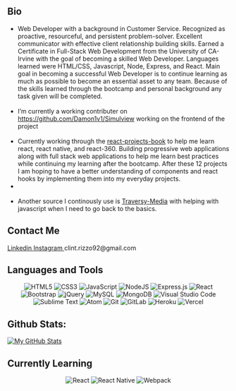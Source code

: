## Bio
- Web Developer with a background in Customer Service. Recognized as proactive, resourceful, and persistent problem-solver. Excellent communicator with effective client relationship building skills. Earned a Certificate in Full-Stack Web Development from the University of CA-Irvine with the goal of becoming a skilled Web Developer. Languages learned were HTML/CSS, Javascript, Node, Express, and React. Main goal in becoming a successful Web Developer is to continue learning as much as possible to become an essential asset to any team. Because of the skills learned through the bootcamp and personal background any task given will be completed.
<br></br>
- I’m currently a working contributer on https://github.com/Damon1v1/Simulview working on the frontend of the project
<br></br>
- Currently working through the [react-projects-book](https://www.amazon.com/React-Projects-real-world-applications-scratch/dp/1789954932/ref=asc_df_1789954932?tag=bingshoppinga-20&linkCode=df0&hvadid=80264440653017&hvnetw=o&hvqmt=e&hvbmt=be&hvdev=c&hvlocint=&hvlocphy=&hvtargid=pla-4583863987380972&psc=1) to help me learn react, react native, and react-360. Building progressive web applications along with full stack web applications to help me learn best practices while continuing my learning after the bootcamp. After these 12 projects I am hoping to have a better understanding of components and react hooks by implementing them into my everyday projects.
- <br></br>
- Another source I continously use is [Traversy-Media](https://www.youtube.com/user/TechGuyWeb) with helping with javascript when I need to go back to the basics.

## Contact Me
<a href="https://www.linkedin.com/in/clinton-rizzo/" rel="noopener noreferrer" target="_blank">
Linkedin 
</a>
<a href="https://www.instagram.com/clintrizzo/" rel="noopener noreferrer" target="_blank">
Instagram 
</a>
clint.rizzo92@gmail.com


## Languages and Tools
<p align="center">
<img alt="HTML5" src="https://img.shields.io/badge/html5-%23E34F26.svg?style=for-the-badge&logo=html5&logoColor=white"/>
<img alt="CSS3" src="https://img.shields.io/badge/css3-%231572B6.svg?style=for-the-badge&logo=css3&logoColor=white"/>
<img alt="JavaScript" src="https://img.shields.io/badge/javascript-%23323330.svg?style=for-the-badge&logo=javascript&logoColor=%23F7DF1E"/>
<img alt="NodeJS" src="https://img.shields.io/badge/node.js-%2343853D.svg?style=for-the-badge&logo=node-dot-js&logoColor=white"/>
<img alt="Express.js" src="https://img.shields.io/badge/express.js-%23404d59.svg?style=for-the-badge&logo=express&logoColor=%2361DAFB"/>
<img alt="React" src="https://img.shields.io/badge/react-%2320232a.svg?style=for-the-badge&logo=react&logoColor=%2361DAFB"/>
<img alt="Bootstrap" src="https://img.shields.io/badge/bootstrap-%23563D7C.svg?style=for-the-badge&logo=bootstrap&logoColor=white"/>
<img alt="jQuery" src="https://img.shields.io/badge/jquery-%230769AD.svg?style=for-the-badge&logo=jquery&logoColor=white"/>
<img alt="MySQL" src="https://img.shields.io/badge/mysql-%2300f.svg?style=for-the-badge&logo=mysql&logoColor=white"/>
<img alt="MongoDB" src ="https://img.shields.io/badge/MongoDB-%234ea94b.svg?style=for-the-badge&logo=mongodb&logoColor=white"/>
<img alt="Visual Studio Code" src="https://img.shields.io/badge/VisualStudioCode-0078d7.svg?style=for-the-badge&logo=visual-studio-code&logoColor=white"/>
<img alt="Sublime Text" src="https://img.shields.io/badge/sublime_text-%23575757.svg?style=for-the-badge&logo=sublime-text&logoColor=important"/>
<img alt="Atom" src="https://img.shields.io/badge/Atom-%2366595C.svg?style=for-the-badge&logo=atom&logoColor=white"/>
<img alt="Git" src="https://img.shields.io/badge/git-%23F05033.svg?style=for-the-badge&logo=git&logoColor=white"/>
<img alt="GitLab" src="https://img.shields.io/badge/gitlab-%23181717.svg?style=for-the-badge&logo=gitlab&logoColor=white"/>
<img alt="Heroku" src="https://img.shields.io/badge/heroku-%23430098.svg?style=for-the-badge&logo=heroku&logoColor=white"/>
<img alt="Vercel" src="https://img.shields.io/badge/vercel-%23000000.svg?style=for-the-badge&logo=vercel&logoColor=white"/>
</p>

## Github Stats:
[![My GitHub Stats](https://github-readme-stats.vercel.app/api/?username=clintrizzo&count_private=true&theme=prussian&showicons=true)]()

## Currently Learning
<p align="center">
<img alt="React" src="https://img.shields.io/badge/react-%2320232a.svg?style=for-the-badge&logo=react&logoColor=%2361DAFB"/>
<img alt="React Native" src="https://img.shields.io/badge/react_native-%2320232a.svg?style=for-the-badge&logo=react&logoColor=%2361DAFB"/>
<img alt="Webpack" src="https://img.shields.io/badge/webpack-%238DD6F9.svg?style=for-the-badge&logo=webpack&logoColor=black" />
</p>








<!---
clintrizzo/clintrizzo is a ✨ special ✨ repository because its `README.md` (this file) appears on your GitHub profile.
You can click the Preview link to take a look at your changes.
--->

